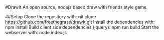 #DrawIt
An open source, nodejs based draw with friends style game.

##Setup
	Clone the repository with: git clone https://github.com/freethegrass/drawIt.git
	Install the dependencies with: npm install
	Build client side dependencies (jquery): npm run build
	Start the webserver with: node index.js
